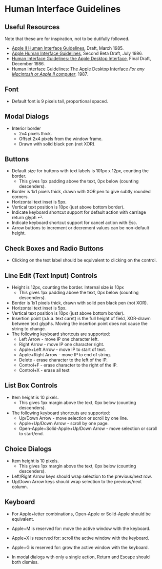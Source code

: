# Human Interface Guidelines

## Useful Resources

Note that these are for inspiration, not to be dutifully followed.

* [Apple II Human Interface Guidelines](https://archive.org/details/Apple2HIG1985), Draft, March 1985.
* [Apple Human Interface Guidelines](https://www.brutaldeluxe.fr/documentation/cortland/v1_06_HumanInterfaceGuidelines.pdf), Second Beta Draft, July 1986.
* [Human Interface Guidelines: the Apple Desktop Interface](https://archive.org/details/human-interface-guidelines), Final Draft, December 1986.
* [Human Interface Guidelines: The Apple Desktop Interface _For any Macintosh or Apple II computer_](https://archive.org/details/applehumaninterf00appl), 1987.

## Font

* Default font is 9 pixels tall, proportional spaced.

## Modal Dialogs

* Interior border
  * 2x4 pixels thick.
  * Offset 2x4 pixels from the window frame.
  * Drawn with solid black pen (not XOR).

## Buttons

* Default size for buttons with text labels is 101px x 12px, counting the border.
  * This gives 1px padding above the text, 0px below (counting descenders).
* Border is 1x1 pixels thick, drawn with XOR pen to give subtly rounded corners.
* Horizontal text inset is 5px.
* Vertical text position is 10px (just above bottom border).
* Indicate keyboard shortcut support for default action with carriage return glyph ⏎.
* Indicate keyboard shortcut support for cancel action with Esc.
* Arrow buttons to increment or decrement values can be non-default height.

## Check Boxes and Radio Buttons

* Clicking on the text label should be equivalent to clicking on the control.

## Line Edit (Text Input) Controls

* Height is 12px, counting the border. Internal size is 10px
  * This gives 1px padding above the text, 0px below (counting descenders).
* Border is 1x1 pixels thick, drawn with solid pen black pen (not XOR).
* Horizontal text inset is 5px.
* Vertical text position is 10px (just above bottom border).
* Insertion point (a.k.a. text caret) is the full height of field, XOR-drawn between text glyphs. Moving the insertion point does not cause the string to change.
* The following keyboard shortcuts are supported:
  * Left Arrow - move IP one character left.
  * Right Arrow - move IP one character right.
  * Apple+Left Arrow - move IP to start of text.
  * Apple+Right Arrow - move IP to end of string.
  * Delete - erase character to the left of the IP.
  * Control+F - erase character to the right of the IP.
  * Control+X - erase all text

## List Box Controls

* Item height is 10 pixels.
  * This gives 1px margin above the text, 0px below (counting descenders).
* The following keyboard shortcuts are supported:
  * Up/Down Arrow - move selection or scroll by one line.
  * Apple+Up/Down Arrow - scroll by one page.
  * Open-Apple+Solid-Apple+Up/Down Arrow - move selection or scroll to start/end.

## Choice Dialogs

* Item height is 10 pixels.
  * This gives 1px margin above the text, 0px below (counting descenders).
* Left/Right Arrow keys should wrap selection to the previous/next row.
* Up/Down Arrow keys should wrap selection to the previous/next column.

## Keyboard

* For Apple+letter combinations, Open-Apple or Solid-Apple should be equivalent.

* Apple+M is reserved for: move the active window with the keyboard.
* Apple+X is reserved for: scroll the active window with the keyboard.
* Apple+G is reserved for: grow the active window with the keyboard.

* In modal dialogs with only a single action, Return and Escape should both dismiss.

